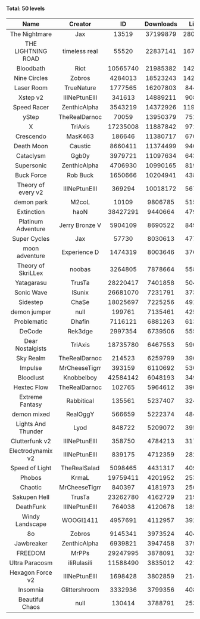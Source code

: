 #### Total: 50 levels

| Name | Creator | ID | Downloads | Likes |
|:---:|:---:|:---:|:---:|:---:|
| The Nightmare | Jax | 13519 | 37199879 | 2809141
| THE LIGHTNING ROAD | timeless real | 55520 | 22837141 | 1677467
| Bloodbath | Riot | 10565740 | 21985382 | 1426378
| Nine Circles | Zobros | 4284013 | 18523243 | 1429973
| Laser Room | TrueNature | 1777565 | 16207803 | 844672
| Xstep v2 | IIINePtunEIII | 341613 | 14889211 | 908537
| Speed Racer | ZenthicAlpha | 3543219 | 14372926 | 1199765
| yStep | TheRealDarnoc | 70059 | 13950379 | 751867
| X | TriAxis | 17235008 | 11887842 | 971960
| Crescendo | MasK463 | 186646 | 11380717 | 670832
| Death Moon  | Caustic | 8660411 | 11374499 | 940571
| Cataclysm | Ggb0y | 3979721 | 11097634 | 643383
| Supersonic | ZenthicAlpha | 4706930 | 10990165 | 819437
| Buck Force | Rob Buck | 1650666 | 10204941 | 438045
| Theory of every v2 | IIINePtunEIII | 369294 | 10018172 | 567296
| demon park | M2coL | 10109 | 9806785 | 515437
| Extinction | haoN | 38427291 | 9440664 | 479373
| Platinum Adventure | Jerry Bronze V | 5904109 | 8690522 | 849485
| Super Cycles | Jax | 57730 | 8030613 | 477662
| moon adventure | Experience D | 1474319 | 8003646 | 376627
| Theory of SkriLLex | noobas | 3264805 | 7878664 | 558015
| Yatagarasu  | TrusTa | 28220417 | 7401858 | 504790
| Sonic Wave | lSunix | 26681070 | 7231791 | 373646
| Sidestep | ChaSe | 18025697 | 7225256 | 491315
| demon jumper | null | 199761 | 7135461 | 425309
| Problematic | Dhafin | 7116121 | 6881263 | 613225
| DeCode | Rek3dge | 2997354 | 6739506 | 555561
| Dear Nostalgists | TriAxis | 18735780 | 6467553 | 590492
| Sky Realm | TheRealDarnoc | 214523 | 6259799 | 390440
| Impulse | MrCheeseTigrr | 393159 | 6110692 | 530774
| Bloodlust | Knobbelboy | 42584142 | 6048193 | 349853
| Hextec Flow | TheRealDarnoc | 102765 | 5964612 | 390858
| Extreme Fantasy | Rabbitical | 135561 | 5237407 | 324294
| demon mixed | RealOggY | 566659 | 5222374 | 484158
| Lights And Thunder | Lyod | 848722 | 5209072 | 395589
| Clutterfunk v2 | IIINePtunEIII | 358750 | 4784213 | 317107
| Electrodynamix v2 | IIINePtunEIII | 839175 | 4712359 | 282656
| Speed of Light | TheRealSalad | 5098465 | 4431317 | 409689
| Phobos | KrmaL | 19759411 | 4201952 | 253458
| Chaotic | MrCheeseTigrr | 840397 | 4181973 | 250774
| Sakupen Hell | TrusTa | 23262780 | 4162729 | 219480
| DeathFunk | IIINePtunEIII | 764038 | 4120678 | 185041
| Windy Landscape | WOOGI1411 | 4957691 | 4112957 | 392761
| 8o | Zobros | 9145341 | 3973524 | 404682
| Jawbreaker | ZenthicAlpha | 6939821 | 3947458 | 379279
| FREEDOM | MrPPs | 29247995 | 3878091 | 329027
| Ultra Paracosm | iIiRulasiIi | 11588490 | 3835012 | 421180
| Hexagon Force v2 | IIINePtunEIII | 1698428 | 3802859 | 214080
| Insomnia | Glittershroom | 3332936 | 3799356 | 408571
| Beautiful Chaos | null | 130414 | 3788791 | 253369
